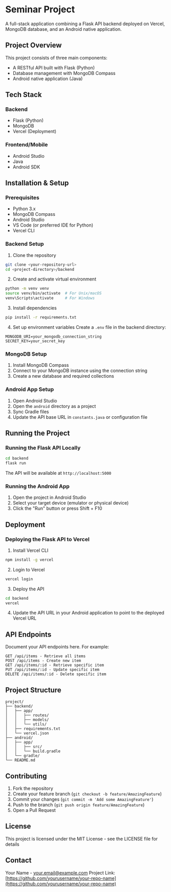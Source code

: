 # Seminar Project

A full-stack application combining a Flask API backend deployed on Vercel, MongoDB database, and an Android native application.

## Project Overview

This project consists of three main components:
- A RESTful API built with Flask (Python)
- Database management with MongoDB Compass
- Android native application (Java)

## Tech Stack

### Backend
- Flask (Python)
- MongoDB
- Vercel (Deployment)

### Frontend/Mobile
- Android Studio
- Java
- Android SDK

## Installation & Setup

### Prerequisites
- Python 3.x
- MongoDB Compass
- Android Studio
- VS Code (or preferred IDE for Python)
- Vercel CLI

### Backend Setup

1. Clone the repository
```bash
git clone <your-repository-url>
cd <project-directory>/backend
```

2. Create and activate virtual environment
```bash
python -m venv venv
source venv/bin/activate  # For Unix/macOS
venv\Scripts\activate     # For Windows
```

3. Install dependencies
```bash
pip install -r requirements.txt
```

4. Set up environment variables
Create a `.env` file in the backend directory:
```env
MONGODB_URI=your_mongodb_connection_string
SECRET_KEY=your_secret_key
```

### MongoDB Setup

1. Install MongoDB Compass
2. Connect to your MongoDB instance using the connection string
3. Create a new database and required collections

### Android App Setup

1. Open Android Studio
2. Open the `android` directory as a project
3. Sync Gradle files
4. Update the API base URL in `constants.java` or configuration file

## Running the Project

### Running the Flask API Locally

```bash
cd backend
flask run
```
The API will be available at `http://localhost:5000`

### Running the Android App

1. Open the project in Android Studio
2. Select your target device (emulator or physical device)
3. Click the "Run" button or press Shift + F10

## Deployment

### Deploying the Flask API to Vercel

1. Install Vercel CLI
```bash
npm install -g vercel
```

2. Login to Vercel
```bash
vercel login
```

3. Deploy the API
```bash
cd backend
vercel
```

4. Update the API URL in your Android application to point to the deployed Vercel URL

## API Endpoints

Document your API endpoints here. For example:

```
GET /api/items - Retrieve all items
POST /api/items - Create new item
GET /api/items/:id - Retrieve specific item
PUT /api/items/:id - Update specific item
DELETE /api/items/:id - Delete specific item
```

## Project Structure

```
project/
├── backend/
│   ├── app/
│   │   ├── routes/
│   │   ├── models/
│   │   └── utils/
│   ├── requirements.txt
│   └── vercel.json
├── android/
│   ├── app/
│   │   ├── src/
│   │   └── build.gradle
│   └── gradle/
└── README.md
```

## Contributing

1. Fork the repository
2. Create your feature branch (`git checkout -b feature/AmazingFeature`)
3. Commit your changes (`git commit -m 'Add some AmazingFeature'`)
4. Push to the branch (`git push origin feature/AmazingFeature`)
5. Open a Pull Request

## License

This project is licensed under the MIT License - see the LICENSE file for details

## Contact

Your Name - your.email@example.com
Project Link: [https://github.com/yourusername/your-repo-name](https://github.com/yourusername/your-repo-name)
